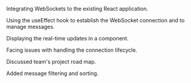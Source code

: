 Integrating WebSockets to the existing React application.

Using the useEffect hook to establish the WebSocket connection and to manage messages.

Displaying the real-time updates in a component.

Facing issues with handling the connection lifecycle.

Discussed team's project road map.

Added message filtering and sorting.